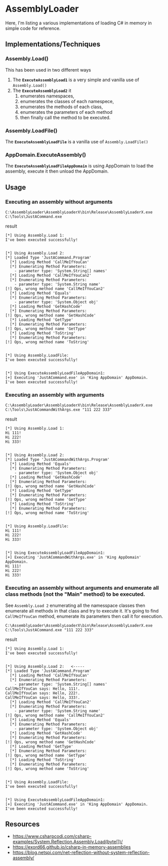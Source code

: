 # AssemblyLoader
Here, I'm listing a various implementations of loading C# in memory in simple code for reference.

## Implementations/Techniques 
### Assembly.Load()
This has been used in two different ways

1. The **`ExecuteAssemblyLoad1`** is a very simple and vanilla use of `Assembly.Load()`
2. The **`ExecuteAssemblyLoad2`** it 
   1. enumerates namespaces, 
   2. enumerates the classes of each namespece, 
   3. enumerates the methods of each class, 
   4. enumerates the parameters of each method 
   5. then finally call the method to be executed.

### Assembly.LoadFile()
The **`ExecuteAssemblyLoadFile`** is a vanilla use of `Assembly.LoadFile()`

### AppDomain.ExecuteAssembly()
The **`ExecuteAssemblyLoadFileAppDomain`** is using AppDomain to load the assembly, execute it then unload the AppDomain.


## Usage 

### Executing an assembly without arguments
```
C:\AssemblyLoader\AssemblyLoaderX\bin\Release\AssemblyLoaderX.exe C:\Tools\JustACommand.exe
```

result
```
[*] Using Assembly.Load 1:
I've been executed successfully!


[*] Using Assembly.Load 2:
[*] Loaded Type 'JustACommand.Program'
  [*] Loading Method 'CallMeIfYouCan'
  [*] Enumerating Method Parameters:
    - parameter type: 'System.String[] names'
  [*] Loading Method 'CallMeIfYouCan2'
  [*] Enumerating Method Parameters:
    - parameter type: 'System.String name'
[!] Ops, wrong method name 'CallMeIfYouCan2'
  [*] Loading Method 'Equals'
  [*] Enumerating Method Parameters:
    - parameter type: 'System.Object obj'
  [*] Loading Method 'GetHashCode'
  [*] Enumerating Method Parameters:
[!] Ops, wrong method name 'GetHashCode'
  [*] Loading Method 'GetType'
  [*] Enumerating Method Parameters:
[!] Ops, wrong method name 'GetType'
  [*] Loading Method 'ToString'
  [*] Enumerating Method Parameters:
[!] Ops, wrong method name 'ToString'


[*] Using Assembly.LoadFile:
I've been executed successfully!


[*] Using ExecuteAssemblyLoadFileAppDomain1:
[+] Executing 'JustACommand.exe' in 'King AppDomain' AppDomain.
I've been executed successfully!
```

### Executing an assembly with arguments
```
C:\AssemblyLoader\AssemblyLoaderX\bin\Release\AssemblyLoaderX.exe C:\Tools\JustACommandWithArgs.exe "111 222 333"
```
result
```
[*] Using Assembly.Load 1:
Hi 111!
Hi 222!
Hi 333!


[*] Using Assembly.Load 2:
[*] Loaded Type 'JustACommandWithArgs.Program'
  [*] Loading Method 'Equals'
  [*] Enumerating Method Parameters:
    - parameter type: 'System.Object obj'
  [*] Loading Method 'GetHashCode'
  [*] Enumerating Method Parameters:
[!] Ops, wrong method name 'GetHashCode'
  [*] Loading Method 'GetType'
  [*] Enumerating Method Parameters:
[!] Ops, wrong method name 'GetType'
  [*] Loading Method 'ToString'
  [*] Enumerating Method Parameters:
[!] Ops, wrong method name 'ToString'


[*] Using Assembly.LoadFile:
Hi 111!
Hi 222!
Hi 333!


[*] Using ExecuteAssemblyLoadFileAppDomain1:
[+] Executing 'JustACommandWithArgs.exe' in 'King AppDomain' AppDomain.
Hi 111!
Hi 222!
Hi 333!
```

### Executing an assembly without arguments and enumerate all class methods (not the "Main" method) to be executed.

See `Assembly.Load 2` enumerating all the namesspace classes then enumerate all methods in that class and try to execute it.
It's going to find `CallMeIfYouCan` method, enumerate its parameters then call it for execution.

```
C:\AssemblyLoader\AssemblyLoaderX\bin\Release\AssemblyLoaderX.exe C:\Tools\JustACommand.exe "111 222 333"
```
result
```
[*] Using Assembly.Load 1:
I've been executed successfully!


[*] Using Assembly.Load 2:   <-----
[*] Loaded Type 'JustACommand.Program'
  [*] Loading Method 'CallMeIfYouCan'
  [*] Enumerating Method Parameters:
    - parameter type: 'System.String[] names'
CallMeIfYouCan says: Hello, 111!.
CallMeIfYouCan says: Hello, 222!.
CallMeIfYouCan says: Hello, 333!.
  [*] Loading Method 'CallMeIfYouCan2'
  [*] Enumerating Method Parameters:
    - parameter type: 'System.String name'
[!] Ops, wrong method name 'CallMeIfYouCan2'
  [*] Loading Method 'Equals'
  [*] Enumerating Method Parameters:
    - parameter type: 'System.Object obj'
  [*] Loading Method 'GetHashCode'
  [*] Enumerating Method Parameters:
[!] Ops, wrong method name 'GetHashCode'
  [*] Loading Method 'GetType'
  [*] Enumerating Method Parameters:
[!] Ops, wrong method name 'GetType'
  [*] Loading Method 'ToString'
  [*] Enumerating Method Parameters:
[!] Ops, wrong method name 'ToString'


[*] Using Assembly.LoadFile:
I've been executed successfully!


[*] Using ExecuteAssemblyLoadFileAppDomain1:
[+] Executing 'JustACommand.exe' in 'King AppDomain' AppDomain.
I've been executed successfully!
```


## Resources
- https://www.csharpcodi.com/csharp-examples/System.Reflection.Assembly.Load(byte[])/
- https://exord66.github.io/csharp-in-memory-assemblies
- https://blog.netspi.com/net-reflection-without-system-reflection-assembly/

